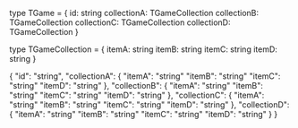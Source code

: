 type TGame = {
    id: string 
    collectionA: TGameCollection
    collectionB: TGameCollection
    collectionC: TGameCollection
    collectionD: TGameCollection
}

type TGameCollection = {
    itemA: string
    itemB: string
    itemC: string
    itemD: string
}

{
    "id": "string",
    "collectionA": {
        "itemA": "string"
        "itemB": "string"
        "itemC": "string"
        "itemD": "string"
    },
    "collectionB": {
        "itemA": "string"
        "itemB": "string"
        "itemC": "string"
        "itemD": "string"
    },
    "collectionC": {
        "itemA": "string"
        "itemB": "string"
        "itemC": "string"
        "itemD": "string"
    },
    "collectionD": {
        "itemA": "string"
        "itemB": "string"
        "itemC": "string"
        "itemD": "string"
    }
}